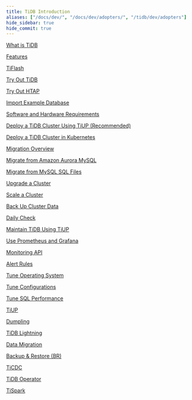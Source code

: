 ```yaml
---
title: TiDB Introduction
aliases: ["/docs/dev/", "/docs/dev/adopters/", "/tidb/dev/adopters"]
hide_sidebar: true
hide_commit: true
---
```


<LearningPathContainer platform="tidb" title="TiDB" subTitle="TiDB is an open-source NewSQL database that supports Hybrid Transactional and Analytical Processing (HTAP) workloads. Find the guide, samples, and references you need to use TiDB.">

<LearningPath label="Learn" icon="cloud1">

[What is TiDB](https://docs.pingcap.com/tidb/v5.2/overview)

[Features](https://docs.pingcap.com/tidb/v5.2/basic-features)

[TiFlash](https://docs.pingcap.com/tidb/v5.2/tiflash-overview)

</LearningPath>

<LearningPath label="Try" icon="cloud5">

[Try Out TiDB](https://docs.pingcap.com/tidb/v5.2/quick-start-with-tidb)

[Try Out HTAP](https://docs.pingcap.com/tidb/v5.2/quick-start-with-htap)

[Import Example Database](https://docs.pingcap.com/tidb/v5.2/import-example-data)

</LearningPath>

<LearningPath label="Deploy" icon="deploy">

[Software and Hardware Requirements](https://docs.pingcap.com/tidb/v5.2/hardware-and-software-requirements)

[Deploy a TiDB Cluster Using TiUP (Recommended)](https://docs.pingcap.com/tidb/v5.2/production-deployment-using-tiup)

[Deploy a TiDB Cluster in Kubernetes](https://docs.pingcap.com/tidb/v5.2/tidb-in-kubernetes)

</LearningPath>

<LearningPath label="Migrate" icon="cloud3">

[Migration Overview](https://docs.pingcap.com/tidb/v5.2/migration-overview)

[Migrate from Amazon Aurora MySQL](https://docs.pingcap.com/tidb/v5.2/migrate-from-aurora-using-lightning)

[Migrate from MySQL SQL Files](https://docs.pingcap.com/tidb/v5.2/migrate-from-mysql-dumpling-files)

</LearningPath>

<LearningPath label="Maintain" icon="maintain">

[Upgrade a Cluster](https://docs.pingcap.com/tidb/v5.2/upgrade-tidb-using-tiup)

[Scale a Cluster](https://docs.pingcap.com/tidb/v5.2/scale-tidb-using-tiup)

[Back Up Cluster Data](https://docs.pingcap.com/tidb/v5.2/use-br-command-line-tool)

[Daily Check](https://docs.pingcap.com/tidb/v5.2/daily-check)

[Maintain TiDB Using TiUP](https://docs.pingcap.com/tidb/v5.2/maintain-tidb-using-tiup)

</LearningPath>

<LearningPath label="Monitor" icon="cloud6">

[Use Prometheus and Grafana](https://docs.pingcap.com/tidb/v5.2/tidb-monitoring-framework)

[Monitoring API](https://docs.pingcap.com/tidb/v5.2/tidb-monitoring-api)

[Alert Rules](https://docs.pingcap.com/tidb/v5.2/alert-rules)

</LearningPath>

<LearningPath label="Tune" icon="tidb-cloud-tune">

[Tune Operating System](https://docs.pingcap.com/tidb/v5.2/tune-operating-system)

[Tune Configurations](https://docs.pingcap.com/tidb/v5.2/configure-memory-usage)

[Tune SQL Performance](https://docs.pingcap.com/tidb/v5.2/sql-tuning-overview)

</LearningPath>

<LearningPath label="Tools" icon="doc7">

[TiUP](https://docs.pingcap.com/tidb/v5.2/tiup-overview)

[Dumpling](https://docs.pingcap.com/tidb/v5.2/dumpling-overview)

[TiDB Lightning](https://docs.pingcap.com/tidb/v5.2/tidb-lightning-overview)

[Data Migration](https://docs.pingcap.com/tidb/v5.2/dm-overview)

[Backup & Restore (BR)](https://docs.pingcap.com/tidb/v5.2/backup-and-restore-tool)

[TiCDC](https://docs.pingcap.com/tidb/v5.2/ticdc-overview)

[TiDB Operator](https://docs.pingcap.com/tidb/v5.2/tidb-operator-overview)

[TiSpark](https://docs.pingcap.com/tidb/v5.2/tispark-overview)

</LearningPath>

</LearningPathContainer>
